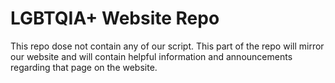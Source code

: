 # LGBTQIA+ Website Repo

This repo dose not contain any of our script. This part of the repo will mirror our website and will contain helpful information and announcements regarding that page on the website. 

